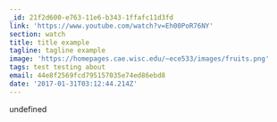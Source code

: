 ```yaml
---
_id: 21f2d600-e763-11e6-b343-1ffafc11d3fd
link: 'https://www.youtube.com/watch?v=Eh00PoR76NY'
section: watch
title: title example
tagline: tagline example
image: 'https://homepages.cae.wisc.edu/~ece533/images/fruits.png'
tags: test testing about
email: 44e8f2569fcd795157035e74ed86ebd8
date: '2017-01-31T03:12:44.214Z'
---
```

undefined

